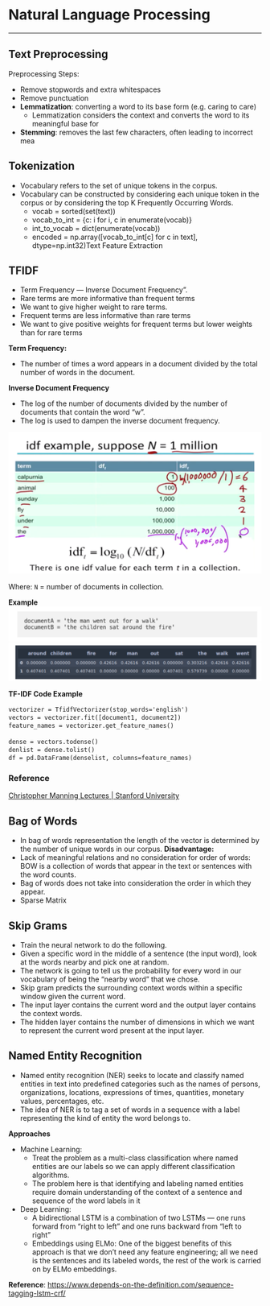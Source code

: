 # Natural Language Processing
______

## Text Preprocessing

Preprocessing Steps:
- Remove stopwords and extra whitespaces 
- Remove punctuation
- **Lemmatization**: converting a word to its base form (e.g. caring to care)
  - Lemmatization considers the context and converts the word to its meaningful base for
- **Stemming**: removes the last few characters, often leading to incorrect mea

## Tokenization
- Vocabulary refers to the set of unique tokens in the corpus.
- Vocabulary can be constructed by considering each unique token in the corpus or by considering the top K Frequently Occurring Words.
  - vocab = sorted(set(text))
  - vocab_to_int = {c: i for i, c in enumerate(vocab)}
  - int_to_vocab = dict(enumerate(vocab))
  - encoded = np.array([vocab_to_int[c] for c in text], dtype=np.int32)Text Feature Extraction
 
## TFIDF
- Term Frequency — Inverse Document Frequency”. 
- Rare terms are more informative than frequent terms
- We want to give higher weight to rare terms. 
- Frequent terms are less informative than rare terms
- We want to give positive weights for frequent terms but lower weights than for rare terms 

**Term Frequency:** 
- The number of times a word appears in a document divided by the total number of words in the document. 

**Inverse Document Frequency**
- The log of the number of documents divided by the number of documents that contain the word “w”.
- The log is used to dampen the inverse document frequency. 

![image](../assets/tfidf.png)


Where: `N` = number of documents in collection. 

**Example**
![image](../assets/tfidf2.png)
![image](../assets/tfidf3.png)

**TF-IDF Code Example**

```
vectorizer = TfidfVectorizer(stop_words='english')
vectors = vectorizer.fit([document1, document2])
feature_names = vectorizer.get_feature_names()

dense = vectors.todense()
denlist = dense.tolist()
df = pd.DataFrame(denselist, columns=feature_names)
```

### Reference
[Christopher Manning Lectures | Stanford University](https://www.youtube.com/watch?v=pxYkuWEOKjc)

## Bag of Words

- In bag of words representation the length of the vector is determined by the number of unique words in our corpus.
**Disadvantage:**
- Lack of meaningful relations and no consideration for order of words: BOW is a collection of words that appear in the text or sentences with the word counts. 
- Bag of words does not take into consideration the order in which they appear.
- Sparse Matrix

## Skip Grams
- Train the neural network to do the following. 
- Given a specific word in the middle of a sentence (the input word), look at the words nearby and pick one at random. 
- The network is going to tell us the probability for every word in our vocabulary of being the “nearby word” that we chose.
- Skip gram predicts the surrounding context words within a specific window given the current word. 
- The input layer contains the current word and the output layer contains the
  context words. 
- The hidden layer contains the number of dimensions in which
  we want to represent the current word present at the input layer.


## Named Entity Recognition
- Named entity recognition (NER) seeks to locate and classify named entities in text into predefined categories such as the names of persons, organizations, locations, expressions of times, quantities, monetary values, percentages, etc.
- The idea of NER is to tag a set of words in a sequence with a label representing the kind of entity the word belongs to.

**Approaches**
- Machine Learning: 
  - Treat the problem as a multi-class classification where named entities are our labels so we can apply different classification algorithms. 
  - The problem here is that identifying and labeling named entities require domain understanding of the context of a sentence and sequence of the word labels in it
- Deep Learning: 
  - A bidirectional LSTM is a combination of two LSTMs — one runs forward from “right to left” and one runs backward from “left to right”
  - Embeddings using ELMo: One of the biggest benefits of this approach is that we don’t need any feature engineering; all we need is the sentences and its labeled words, the rest of the work is carried on by ELMo embeddings. 

**Reference**:
https://www.depends-on-the-definition.com/sequence-tagging-lstm-crf/















